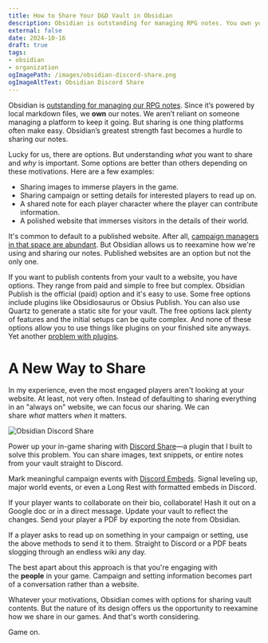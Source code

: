 ```yaml
---
title: How to Share Your D&D Vault in Obsidian
description: Obsidian is outstanding for managing RPG notes. You own your content. But sharing it isn't easy. 
external: false
date: 2024-10-16
draft: true
tags: 
- obsidian
- organization
ogImagePath: /images/obsidian-discord-share.png
ogImageAltText: Obsidian Discord Share
---
```


Obsidian is [outstanding for managing our RPG notes](/blog/getting-started-with-obsidian-dnd/). Since it’s powered by local markdown files, we **own** our notes. We aren’t reliant on someone managing a platform to keep it going. But sharing is one thing platforms often make easy. Obsidian’s greatest strength fast becomes a hurdle to sharing our notes.

Lucky for us, there are options. But understanding *what* you want to share and *why* is important. Some options are better than others depending on these motivations. Here are a few examples:

- Sharing images to immerse players in the game.
- Sharing campaign or setting details for interested players to read up on.
- A shared note for each player character where the player can contribute information.
- A polished website that immerses visitors in the details of their world.

It's common to default to a published website. After all, [campaign managers in that space are abundant](/blog/ultimate-guide-ttrpg-campaign-managers/). But Obsidian allows us to reexamine how we're using and sharing our notes. Published websites are an option but not the only one.

If you want to publish contents from your vault to a website, you have options. They range from paid and simple to free but complex. Obsidian Publish is the official (paid) option and it's easy to use. Some free options include plugins like Obsidiosaurus or Obsius Publish. You can also use Quartz to generate a static site for your vault. The free options lack plenty of features and the initial setups can be quite complex. And none of these options allow you to use things like plugins on your finished site anyways. Yet another [problem with plugins](/blog/organizing-obsidian-dnd-problem-with-plugins/).

# A New Way to Share

In my experience, even the most engaged players aren't looking at your website. At least, not very often. Instead of defaulting to sharing everything in an "always on" website, we can focus our sharing. We can share *what* matters *when* it matters.

![Obsidian Discord Share](/images/obsidian-discord-share.png)

Power up your in-game sharing with [Discord Share](https://github.com/phd20/obsidian-discord-share)—a plugin that I built to solve this problem. You can share images, text snippets, or entire notes from your vault straight to Discord.

Mark meaningful campaign events with [Discord Embeds](/blog/chronicle-rpgs-with-discord-embeds/). Signal leveling up, major world events, or even a Long Rest with formatted embeds in Discord.

If your player wants to collaborate on their bio, collaborate! Hash it out on a Google doc or in a direct message. Update your vault to reflect the changes. Send your player a PDF by exporting the note from Obsidian.

If a player asks to read up on something in your campaign or setting, use the above methods to send it to them. Straight to Discord or a PDF beats slogging through an endless wiki any day.

The best apart about this approach is that you're engaging with the **people** in your game. Campaign and setting information becomes part of a conversation rather than a website.

Whatever your motivations, Obsidian comes with options for sharing vault contents. But the nature of its design offers us the opportunity to reexamine how we share in our games. And that's worth considering.

Game on.